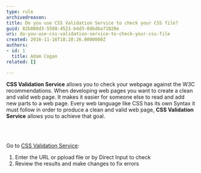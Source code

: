 ```yaml
---
type: rule
archivedreason: 
title: Do you use CSS Validation Service to check your CSS file?
guid: 82b808d3-5588-4521-b4d3-0dbdba71020e
uri: do-you-use-css-validation-service-to-check-your-css-file
created: 2016-11-16T18:28:26.0000000Z
authors:
- id: 1
  title: Adam Cogan
related: []

---
```



<p><b>CSS Validation Service</b> allows you to check your webpage against the W3C recommendations. When developing web pages you want to create a clean and valid web page. It makes it easier for someone else to read and add new parts to a web page. Every web language like CSS has its own Syntax it must follow in order to produce a clean and valid web page, <b>CSS Validation Service</b> allows you to achieve that goal.<br></p>
<br><excerpt class='endintro'></excerpt><br>
<p>Go to&#160;<a href="http&#58;//jigsaw.w3.org/css-validator/" target="_blank">CSS Validation Service</a>&#58;<br></p><ol><li>Enter the URL or ppload file or by Direct Input to check<br></li><li>Review the results and make changes to fix ​errors&#160;<br><br></li></ol>


